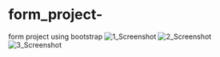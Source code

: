 # form_project-
form project using bootstrap
![1_Screenshot ](https://user-images.githubusercontent.com/106727168/172042279-f6482f79-ec62-4751-8b3e-5743beb17c29.png)
![2_Screenshot ](https://user-images.githubusercontent.com/106727168/172042282-363f2db3-0c73-43cc-b200-0844b290e6ea.png)
![3_Screenshot ](https://user-images.githubusercontent.com/106727168/172042286-15166137-5ff1-4fc7-b9a6-758e1e89b716.png)
